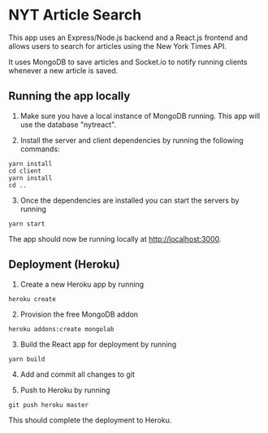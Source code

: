 # NYT Article Search

This app uses an Express/Node.js backend and a React.js frontend and allows users to search for articles using the New York Times API.

It uses MongoDB to save articles and Socket.io to notify running clients whenever a new article is saved.

## Running the app locally

1. Make sure you have a local instance of MongoDB running. This app will use the database "nytreact".

2. Install the server and client dependencies by running the following commands:

```
yarn install
cd client
yarn install
cd ..
```

3. Once the dependencies are installed you can start the servers by running

```
yarn start
```

The app should now be running locally at <http://localhost:3000>.

## Deployment (Heroku)

1. Create a new Heroku app by running

```
heroku create
```

2. Provision the free MongoDB addon

```
heroku addons:create mongolab
```

3. Build the React app for deployment by running

```
yarn build
```

4. Add and commit all changes to git

5. Push to Heroku by running

```
git push heroku master
```

This should complete the deployment to Heroku.